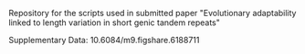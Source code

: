 Repository for the scripts used in submitted paper "Evolutionary adaptability linked to length variation in short genic tandem repeats"

Supplementary Data: 10.6084/m9.figshare.6188711
